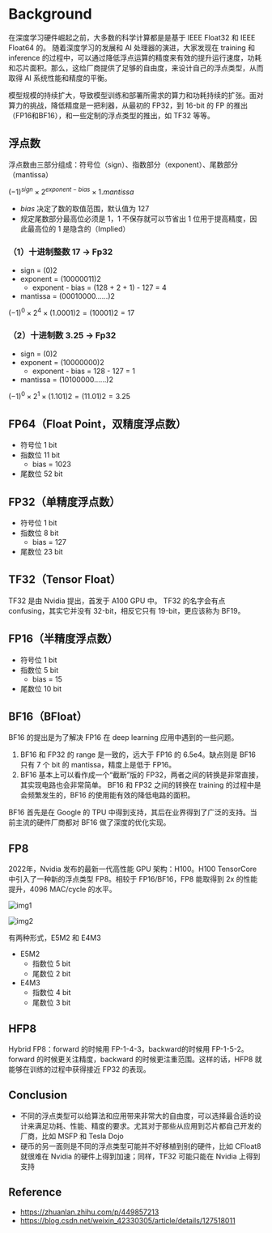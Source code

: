 # Background

在深度学习硬件崛起之前，大多数的科学计算都是是基于 IEEE Float32 和 IEEE Float64 的。 随着深度学习的发展和 AI 处理器的演进，大家发现在 training 和 inference 的过程中，可以通过降低浮点运算的精度来有效的提升运行速度，功耗和芯片面积。那么，这给厂商提供了足够的自由度，来设计自己的浮点类型，从而取得 AI 系统性能和精度的平衡。

模型规模的持续扩大，导致模型训练和部署所需求的算力和功耗持续的扩张。面对算力的挑战，降低精度是一把利器，从最初的 FP32，到 16-bit 的 FP 的推出 （FP16和BF16），和一些定制的浮点类型的推出，如 TF32 等等。

## 浮点数

浮点数由三部分组成：符号位（sign）、指数部分（exponent）、尾数部分（mantissa）

$(-1)^{sign} \times 2^{exponent - bias} \times 1.mantissa$

- $bias$ 决定了数的取值范围，默认值为 127
- 规定尾数部分最高位必须是 1，1 不保存就可以节省出 1 位用于提高精度，因此最高位的 1 是隐含的（Implied）

### （1）十进制整数 17 $\rightarrow$ Fp32

- sign = (0)2
- exponent = (10000011)2
  - exponent - bias = (128 + 2 + 1) - 127 = 4
- mantissa = (00010000……)2

$(-1)^0 \times 2^4 \times (1.0001)2 = (10001)2 = 17$

### （2）十进制数 3.25 $\rightarrow$ Fp32

- sign = (0)2
- exponent = (10000000)2
  - exponent - bias = 128 - 127 = 1
- mantissa = (10100000……)2

$(-1)^0 \times 2^1 \times (1.101)2 = (11.01)2 = 3.25$

## FP64（Float Point，双精度浮点数）

- 符号位 1 bit
- 指数位 11 bit
  - bias = 1023
- 尾数位 52 bit

## FP32（单精度浮点数）

- 符号位 1 bit
- 指数位 8 bit
  - bias = 127 
- 尾数位 23 bit

## TF32（Tensor Float）

TF32 是由 Nvidia 提出，首发于 A100 GPU 中。 TF32 的名字会有点 confusing，其实它并没有 32-bit，相反它只有 19-bit，更应该称为 BF19。

## FP16（半精度浮点数）

- 符号位 1 bit
- 指数位 5 bit
  - bias = 15
- 尾数位 10 bit

## BF16（BFloat）

BF16 的提出是为了解决 FP16 在 deep learning 应用中遇到的一些问题。 

1. BF16 和 FP32 的 range 是一致的，远大于 FP16 的 6.5e4。缺点则是 BF16 只有 7 个 bit 的 mantissa，精度上是低于 FP16。 
2. BF16 基本上可以看作成一个“截断”版的 FP32，两者之间的转换是非常直接，其实现电路也会非常简单。 BF16 和 FP32 之间的转换在 training 的过程中是会频繁发生的，BF16 的使用能有效的降低电路的面积。

BF16 首先是在 Google 的 TPU 中得到支持，其后在业界得到了广泛的支持。当前主流的硬件厂商都对 BF16 做了深度的优化实现。

## FP8

2022年，Nvidia 发布的最新一代高性能 GPU 架构：H100。H100 TensorCore 中引入了一种新的浮点类型 FP8。相较于 FP16/BF16，FP8 能取得到 2x 的性能提升，4096 MAC/cycle 的水平。

![img1](https://pic1.zhimg.com/80/v2-e0349edbb465cf3abf12cc65d5479ac4_1440w.jpg)

![img2](https://img-blog.csdnimg.cn/0f15629ed5204216ab3279c1855c9532.png)

有两种形式，E5M2 和 E4M3

- E5M2
  - 指数位 5 bit
  - 尾数位 2 bit
- E4M3
  - 指数位 4 bit
  - 尾数位 3 bit

## HFP8

Hybrid FP8：forward 的时候用 FP-1-4-3，backward的时候用 FP-1-5-2。forward 的时候更关注精度，backward 的时候更注重范围。这样的话，HFP8 就能够在训练的过程中获得接近 FP32 的表现。

## Conclusion

- 不同的浮点类型可以给算法和应用带来非常大的自由度，可以选择最合适的设计来满足功耗、性能、精度的要求。尤其对于那些从应用到芯片都自己开发的厂商，比如 MSFP 和 Tesla Dojo
- 硬币的另一面则是不同的浮点类型可能并不好移植到别的硬件，比如 CFloat8 就很难在 Nvidia 的硬件上得到加速；同样，TF32 可能只能在 Nvidia 上得到支持

## Reference

- https://zhuanlan.zhihu.com/p/449857213
- https://blog.csdn.net/weixin_42330305/article/details/127518011